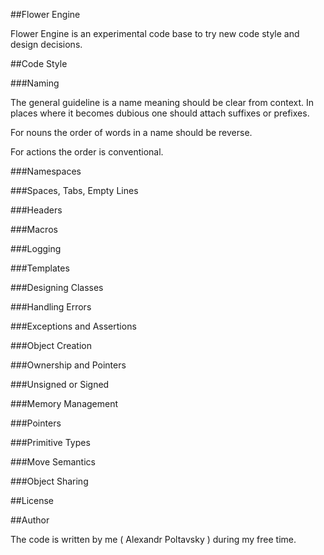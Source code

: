 
##Flower Engine

Flower Engine is an experimental code base to try new code style and design decisions.

##Code Style

###Naming

The general guideline is a name meaning should be clear from context. In places where it
becomes dubious one should attach suffixes or prefixes. 

For nouns the order of words in a name should be reverse.

For actions the order is conventional.

###Namespaces

###Spaces, Tabs, Empty Lines

###Headers

###Macros

###Logging

###Templates

###Designing Classes

###Handling Errors

###Exceptions and Assertions

###Object Creation

###Ownership and Pointers

###Unsigned or Signed

###Memory Management

###Pointers

###Primitive Types

###Move Semantics

###Object Sharing

##License

##Author

The code is written by me ( Alexandr Poltavsky ) during my free time.


